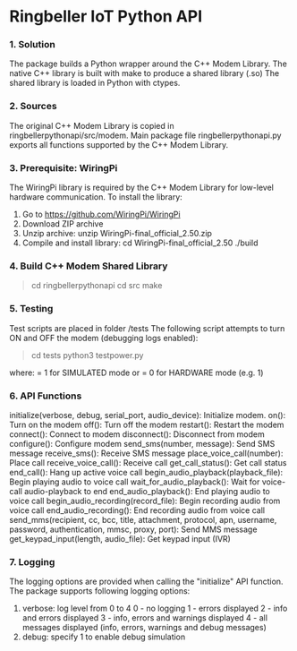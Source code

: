 # Ringbeller IoT Python API


### 1. Solution
The package builds a Python wrapper around the C++ Modem Library.
The native C++ library is built with make to produce a shared library (.so)
The shared library is loaded in Python with ctypes.

### 2. Sources
The original C++ Modem Library is copied in ringbellerpythonapi/src/modem.
Main package file ringbellerpythonapi.py exports all functions supported by the C++ Modem Library.

### 3. Prerequisite: WiringPi
The WiringPi library is required by the C++ Modem Library for low-level hardware communication.
To install the library:
1. Go to https://github.com/WiringPi/WiringPi
2. Download ZIP archive
3. Unzip archive: unzip WiringPi-final_official_2.50.zip
4. Compile and install library:
cd WiringPi-final_official_2.50
./build

### 4. Build C++ Modem Shared Library
> cd ringbellerpythonapi
> cd src
> make

### 5. Testing
Test scripts are placed in folder /tests
The following script attempts to turn ON and OFF the modem (debugging logs enabled):

> cd tests
> python3 testpower.py <mode>

where:
<mode> = 1 for SIMULATED mode or = 0 for HARDWARE mode (e.g. 1)

### 6. API Functions
initialize(verbose, debug, serial_port, audio_device): Initialize modem.
on(): Turn on the modem
off(): Turn off the modem
restart(): Restart the modem
connect(): Connect to modem
disconnect(): Disconnect from modem
configure(): Configure modem
send_sms(number, message): Send SMS message
receive_sms(): Receive SMS message
place_voice_call(number): Place call
receive_voice_call(): Receive call
get_call_status(): Get call status
end_call(): Hang up active voice call
begin_audio_playback(playback_file): Begin playing audio to voice call
wait_for_audio_playback(): Wait for voice-call audio-playback to end
end_audio_playback(): End playing audio to voice call
begin_audio_recording(record_file): Begin recording audio from voice call
end_audio_recording(): End recording audio from voice call
send_mms(recipient, cc, bcc, title, attachment, protocol, apn, username, password, authentication, mmsc, proxy, port): Send MMS message
get_keypad_input(length, audio_file): Get keypad input (IVR)

### 7. Logging
The logging options are provided when calling the "initialize" API function.
The package supports following logging options:
1. verbose: log level from 0 to 4
	0 - no logging
	1 - errors displayed
	2 - info and errors displayed
	3 - info, errors and warnings displayed
	4 - all messages displayed (info, errors, warnings and debug messages)
2. debug: specify 1 to enable debug simulation

